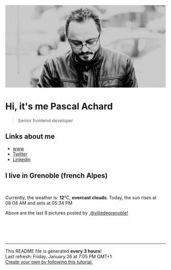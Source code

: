![Pascal Achard](./images/photo-pascal-achard.jpg)
# Hi, it's me Pascal Achard
> Senior frontend developer

## Links about me
- [www](https://www.pascal-achard.com)
- [Twitter](https://twitter.com/botmaster)
- [Linkedin](http://www.linkedin.com/in/pascal-achard)


## I live in Grenoble (french Alpes)
<img src="https://openweathermap.org/img/wn/04n@2x.png" alt="">

Currently, the weather is: **12**°C, **overcast clouds**.
Today, the sun rises at 08:04 AM and sets at 05:34 PM

Above are the last 8 pictures posted by <a href="https://www.instagram.com/villedegrenoble/" target="_blank"><img alt="" src="https://upload.wikimedia.org/wikipedia/commons/thumb/e/e7/Instagram_logo_2016.svg/1024px-Instagram_logo_2016.svg.png" width="20"/> @villedegrenoble!</a>

<p style="display: flex; flex-wrap: wrap; gap: 20px;">
        <img src="https://cdn1.picuki.com/hosted-by-instagram/q/0exhNuNYnjBcaS3SYdxKjf8F2vJ1Wg5SZ60STLepjSVmIR1vLHOapZA0mpCl6yRxIwVgFDeSYzti5ogpUVtZCT19PUbfQbKJTD9d7KuYVunN1DZi8ZBonbwzLHwYZ3Kn8scrVAmYdSgIGaYDG7uo+qhT5aGuO1lQpzaEW+oR9z5G7NCnV6xhz580r6GDhx+ouMoyIDND%7C%7CHg1JU46o9CUqTUHGsv+MfF3pLUqF+dazPgL6NDhkyblQ2AtfmJ8KDOwt4Dgp6MUpgrYc3M9%7C%7C2z6ZoYKfk9OlnSaljcQ9I8titj1edgr0PkHsqHURGM4VGly+jl0ucCSswaZRXqYj21I7nn99rTlXdoh9rrBYKC5EIjNgnONbbLcQ%7C%7CYZG3UHXayGbH7aA%7C%7CrjSvpQmIldMsxW83bhqQilQL7yiQYkASRT2gGiVbZ8W%7C%7C6l65+TyH3U0hzIrwJmxpmZLJIKkQgbzcuO1hVyfSGeB5sab2I=.jpeg" alt="" width="200"/>
        <img src="https://cdn1.picuki.com/hosted-by-instagram/q/0exhNuNYnjBcaS3SYdxKjf8F2vJ1Wg9SZ60STLepjSVmIR1vLHOapZA0mpCl6yRxIwVgFDeSYzti5YMtVF9XDz19PUTXQL2JST5U6qmfVu7N0Tdj955jkL4wL3IeZX+u8sMlUAmYdSgIGaYDG7uo+qhT5aGuO1lQpzb9d7JGmC4E5ZPiZ6x29Zk0v7GEj0Xx7oolaT5O9T9sdgcrptPTpCkeXfPiM8M6pq56AIgCifgG6vuzynXhV1IkeFFxHzPClKrnl9wknTC%7C%7CdRAZwyzxV4I+PwobhVjmljkA449+n6SDFaxMn%7C%7C07s%7C%7C2AATNBVmtUpBVtmJGCnCbUNU2z9hd8yWPJ76m2IdECg8DeL8KFeO%7C%7CqnwzHK+L6UehoEyhCA%7C%7C%7C%7CUBBKJZvq+WpgJqapJPcp4%7C%7C1Hs9QmoV6fg0URJHTAYiAGbC7kldeipyPmA+33+0Ty2pygantW5b7Qax1sApJCvviReXC+AOsZMBCff3Q16EI0VJeg=.jpeg" alt="" width="200"/>
        <img src="https://cdn1.picuki.com/hosted-by-instagram/q/0exhNuNYnjBcaS3SYdxKjf8F2vJ1Wg9SZ60STLepjSVmIR1vLHOapZA0mpCl6yRxIwVgFDeSYzth7YMvUltXCj19PELZS7KPRT5Q6ayRUejN0DZk8JZllbsxKHweYXaq9csvUgmYdSgIGaYDG7uo+qhT5aGuO1lQpzb9d7JGmC4E5ZPiZ6x29Zk0v7GEj0Xx7oolaT5O9T9sdgcrptPTpCkeXfPiM8M6pq56AIgCifgG6vuzynXhV1IkeFFxHzPCnJmUjPosjnPDIwwZwzmmVqswPAobhVjmljkA449+n6SDFaxMn%7C%7C07s%7C%7C2AATNBVmtUpBVtmJGCnCbUNU2z9hd8yWPJ76myJ9M8l8TeAfSEe%7C%7C%7C%7CunQzHK+L6UehoEyhCA%7C%7C%7C%7CUBBKJZvq+WpgJqapJPaFcwA+59g%7C%7CpfLny8RZoFmxCsD+hXJNzdPScwZvpxW3ehW+WowMokeu5WbQax1sApJCvviQtKy2AOsZMBCff3Q16EI0VJeg=.jpeg" alt="" width="200"/>
        <img src="https://cdn1.picuki.com/hosted-by-instagram/q/0exhNuNYnjBcaS3SYdxKjf8F2vJ1Wg5SZ60STLepjSVmIR1vLHOapZA0mpCl6yRxIwVgFDeSYzti5YMoU11ZDz19PUTWSbWMSztX6aqQVu3N0j1h8Z9plrw3L3QbZHat9sMvUAmYdSgIGaYDG7uo+qhT5aGuO1lQpTb9d7JGmC4E5ZObS6olhMF4pKeBhxbguNR3GzNJzWM1eVorrdPOrzQeEff0NZo59u90QrkFhNQR6uj8mij2EmInPVFwFA+cu5+czr5Vwxzmdwo382L6VpFoLHkVrnaQtU4QitUnv9KVZ8to3fNlkI%7C%7CmHWVXSE1KhjVP1pe+lX6aJTXv1kRtwGHQyraOefs%7C%7C+7jqDKezX%7C%7Cr+4xXhPZ%7C%7CqNethR08VLfb3B3H9ZaaSQpt92NkCH%7C%7CtMgBPgtgm1KeCk4zJ3JwRglSHZJr9gE6u375uG%7C%7CFz01j+7pBcWmvWiaplW7E5l9eeVvjlefFuRJvkJNDGLjwUAS4wYV5yOoZDXVPtLTE5fPNpG%7C%7Cjc=.jpeg" alt="" width="200"/>
        <img src="https://cdn1.picuki.com/hosted-by-instagram/q/0exhNuNYnjBcaS3SYdxKjf8F2vJ1Wg5SZ60STLepjSVmIR1vLHOapZA0mpCl6yRxIwVgFDeSYzth7YMsUlpVDj19PELZSrCJRTtc7qmdUe%7C%7CN1Txk9J5kkb4wKXcZYXWq9cQpVAmYdSgIGaYDG7uo+qhT5aGuO1lQpzb9d7JGmC4E5ZPiZ6x29Zk0v7GEj0Xx7oolaT5O9T9sdwcrptPTpCkeXfPiM8M6pq56AIgCifgG6vuzynXuV1IkeFFxHzPCt4r1kuAbhCHlWwAZwyz0QZ9tBgobhVjmljkA449+n6SDFaxMn%7C%7C07s%7C%7C2AATNBVmtUpBVtmJGCnCbUNU2z9hd890mH7JeYaNASocDeAdKFeu%7C%7CqnQ%7C%7CXK+L6UehoEyhCA%7C%7C%7C%7CUBBKJZvq+WpgJqapJPfRA+WmX9gOJWpHd7kZoEx5doGa7B4JWSdqP9LyB5H7xqmuqixYYlcaWVrQax1sApJCvviJfLSSAOsZMBCff3Q16EI0VJeg=.jpeg" alt="" width="200"/>
        <img src="https://cdn1.picuki.com/hosted-by-instagram/q/0exhNuNYnjBcaS3SYdxKjf8F2vJ1Wg9SZ60STLepjSVmIR1vLHOapZA0mpCl6yRxIwVgFDeSYzth7YMjV11XCT19PELZSrWKSTdV7aWZU+jN0TZn%7C%7CJ5hnL83L3wWYX+o98QqXAmYdSgIGaYDG7uo+qhT5aGuO1lQpzb9d7JGmC4E5ZPiZ6x29Zk0v7GEj0Xx7oolaT5O9T9sdgcrptPTpCkeXfPiM8M6pq56AIgCifgG6vuzynXhV1IkeFFxHzPCq73XsfYOnRnYfCIZw16GEKYJegobhVjmljkA449+n6SDFaxMn%7C%7C07s%7C%7C2AATNBVmtUpBVtmJGCnCbUNU2z9hd851WC7YeAJ9ECn4zeEcrOeO%7C%7CMnAzXK+L6UehoEyhCA%7C%7C%7C%7CUBBKJZvq+WpgJqapJPvwemmaW5wyPer%7C%7CN%7C%7CSpHAGZmkxizD5RYTvGR4ouh1mSH2wqeoSQdiZqaKaQax1sApJCvsFUsWCqAOsZMBCff3Q16EI0VJeg=.jpeg" alt="" width="200"/>
        <img src="https://cdn1.picuki.com/hosted-by-instagram/q/0exhNuNYnjBcaS3SYdxKjf8F2vJ1Wg5SZ60STLepjSVmIR1vLHOapZA0mpCl6yRxIwVgFDeSYzth7YIrV1VRCj19PE3XSLGNRTtS5qucVe%7C%7CN1DJg8p9nnL02KHAbYXCo8sosUgmYdSgIGaYDG7uo+qhT5aGuO1lQpTb9d7JGmC4E5ZObS6olhMF4pKeBhxbguNR3GzNJzWM1eVorrdPOrzQeEff0NZo59u90QrkFhNQR6uj8mij2EmInPVFwFA+cu5+czr5Vwxzmdwo382L6Zp4JNWtLgmTjphkQirMo37yqBcto3fNlkI%7C%7CmHWVXSE1KhjVP1pe+lX6aJTXv1kRtwGHQyraOefs%7C%7C+7jqDKewT9zz4gXHdp%7C%7CUJaxjaU9fLdjzBnHbZaaSQpt92NkCH%7C%7CtMgBPgtgm1KeCk4zJ3JRMH02CuWspTVseylruM1U%7C%7CpsBStth8VhO2jV6tPn2dH9fCr3QN0YSjIAN8JNDGLjwUASvgUUpuOoZDXVPtLTE5fPNpG%7C%7Cjc=.jpeg" alt="" width="200"/>
        <img src="https://cdn1.picuki.com/hosted-by-instagram/q/0exhNuNYnjBcaS3SYdxKjf8F2vJ1Wg9SZ60STLepjSVmIR1vLHOapZA0mpCj4yRwKwVlASuRYzth7YMpWV9UDD17PUXeQb2JSDZV76udVemlvDdj8ZVgk7Y9LHQYbH6r%7C%7CscrVmGpNWwSDv5PHL%7C%7Clo7gX5v%7C%7CsbCgEpjuSKrVCkGZTjse3TO9%7C%7C2pYf5%7C%7CHSv1izv9QpcmkazXgpdAd4+pvlpDk1VOCtIc17q7VySKNBicMCv6K81Sa8H2QkaHp%7C%7CECKet8XCkONFui3rSzY57zz2F%7C%7C59EEIdvlqztEsLjbQm26KBIZVs1t8AjrXwZkM%7C%7CGWlvqklPv6XslHPaSkGI%7C%7CmIUwGPRn+T8J7gprsigdcy8U%7C%7Crr4QmWZ5nzIqEce0ocKdjeVVn3E63jE8oJu9lMC9lf4HCk%7C%7CC2wXJb6+itQQjpP3mLeLsZWEN6+gpCq8UjDiznT+AVoxZjt.jpeg" alt="" width="200"/>
</p>

------------
<p>This README file is generated <b>every 3 hours</b>!
    <br />Last refresh: Friday, January 26 at 7:05 PM GMT+1
    <br /><a href="https://medium.com/@th.guibert/how-to-create-a-self-updating-readme-md-for-your-github-profile-f8b05744ca91">Create your own by following this tutorial.</a>
</p>
<p><a href="https://github.com/botmaster/botmaster/actions/workflows/main.yaml"><img alt="" src="https://github.com/botmaster/botmaster/actions/workflows/main.yaml/badge.svg" /></a></p>

